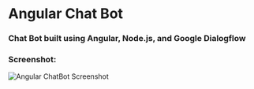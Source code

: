 # Angular Chat Bot
### Chat Bot built using Angular, Node.js, and Google Dialogflow

### Screenshot:
![Angular ChatBot Screenshot](https://imgur.com/cbnrZ2U)
